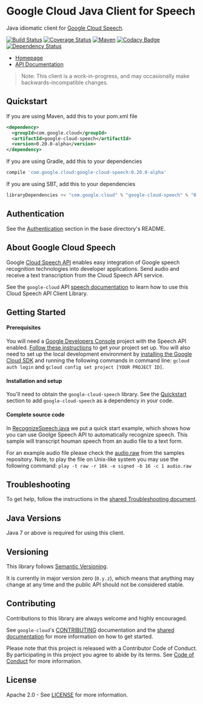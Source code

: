 Google Cloud Java Client for Speech
======================================

Java idiomatic client for [Google Cloud Speech](https://cloud.google.com/speech/).

[![Build Status](https://travis-ci.org/GoogleCloudPlatform/google-cloud-java.svg?branch=master)](https://travis-ci.org/GoogleCloudPlatform/google-cloud-java)
[![Coverage Status](https://coveralls.io/repos/GoogleCloudPlatform/google-cloud-java/badge.svg?branch=master)](https://coveralls.io/r/GoogleCloudPlatform/google-cloud-java?branch=master)
[![Maven](https://img.shields.io/maven-central/v/com.google.cloud/google-cloud-speech.svg)](https://img.shields.io/maven-central/v/com.google.cloud/google-cloud-speech.svg)
[![Codacy Badge](https://api.codacy.com/project/badge/grade/9da006ad7c3a4fe1abd142e77c003917)](https://www.codacy.com/app/mziccard/google-cloud-java)
[![Dependency Status](https://www.versioneye.com/user/projects/58fe4c8d6ac171426c414772/badge.svg?style=flat)](https://www.versioneye.com/user/projects/58fe4c8d6ac171426c414772)

-  [Homepage](https://googlecloudplatform.github.io/google-cloud-java/)
-  [API Documentation][speech-api]

> Note: This client is a work-in-progress, and may occasionally
> make backwards-incompatible changes.

Quickstart
----------
If you are using Maven, add this to your pom.xml file
```xml
<dependency>
  <groupId>com.google.cloud</groupId>
  <artifactId>google-cloud-speech</artifactId>
  <version>0.20.0-alpha</version>
</dependency>
```
If you are using Gradle, add this to your dependencies
```Groovy
compile 'com.google.cloud:google-cloud-speech:0.20.0-alpha'
```
If you are using SBT, add this to your dependencies
```Scala
libraryDependencies += "com.google.cloud" % "google-cloud-speech" % "0.20.0-alpha"
```

Authentication
--------------

See the [Authentication](https://github.com/GoogleCloudPlatform/google-cloud-java#authentication) section in the base directory's README.

About Google Cloud Speech
----------------------------

Google [Cloud Speech API][cloud-speech-docs] enables easy integration of Google speech recognition technologies into developer applications. Send audio and receive a text transcription from the Cloud Speech API service.

See the ``google-cloud`` API [speech documentation][speech-api] to learn how to use this Cloud Speech API Client Library.

Getting Started
---------------
#### Prerequisites
You will need a [Google Developers Console](https://console.developers.google.com/) project with the Speech API enabled. [Follow these instructions](https://cloud.google.com/docs/authentication#preparation) to get your project set up. You will also need to set up the local development environment by [installing the Google Cloud SDK](https://cloud.google.com/sdk/) and running the following commands in command line: `gcloud auth login` and `gcloud config set project [YOUR PROJECT ID]`.

#### Installation and setup
You'll need to obtain the `google-cloud-speech` library.  See the [Quickstart](#quickstart) section to add `google-cloud-speech` as a dependency in your code.

#### Complete source code

In [RecognizeSpeech.java](../google-cloud-examples/src/main/java/com/google/cloud/examples/speech/snippets/RecognizeSpeech.java) we put a quick start example, which shows how you can use Goolge Speech API to automatically recognize speech. This sample will transcript houman speech from an audio file to a text form.  

For an example audio file please check the [audio.raw](https://github.com/GoogleCloudPlatform/java-docs-samples/blob/master/speech/cloud-client/resources/audio.raw) from the samples repository.
Note, to play the file on Unix-like system you may use the following command: `play -t raw -r 16k -e signed -b 16 -c 1 audio.raw`


Troubleshooting
---------------

To get help, follow the instructions in the [shared Troubleshooting document](https://github.com/GoogleCloudPlatform/gcloud-common/blob/master/troubleshooting/readme.md#troubleshooting).

Java Versions
-------------

Java 7 or above is required for using this client.

Versioning
----------

This library follows [Semantic Versioning](http://semver.org/).

It is currently in major version zero (``0.y.z``), which means that anything may change at any time and the public API should not be considered stable.

Contributing
------------

Contributions to this library are always welcome and highly encouraged.

See `google-cloud`'s [CONTRIBUTING] documentation and the [shared documentation](https://github.com/GoogleCloudPlatform/gcloud-common/blob/master/contributing/readme.md#how-to-contribute-to-gcloud) for more information on how to get started.

Please note that this project is released with a Contributor Code of Conduct. By participating in this project you agree to abide by its terms. See [Code of Conduct][code-of-conduct] for more information.

License
-------

Apache 2.0 - See [LICENSE] for more information.


[CONTRIBUTING]:https://github.com/GoogleCloudPlatform/google-cloud-java/blob/master/CONTRIBUTING.md
[code-of-conduct]:https://github.com/GoogleCloudPlatform/google-cloud-java/blob/master/CODE_OF_CONDUCT.md#contributor-code-of-conduct
[LICENSE]: https://github.com/GoogleCloudPlatform/google-cloud-java/blob/master/LICENSE
[cloud-platform]: https://cloud.google.com/
[cloud-speech-docs]: https://cloud.google.com/speech/docs
[speech-api]: https://googlecloudplatform.github.io/google-cloud-java/apidocs/index.html?com/google/cloud/speech/spi/v1/package-summary.html
